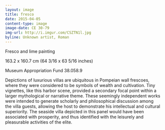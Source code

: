```yaml
---
layout: image
title: fresco
date: 2015-04-05
content-type: image
image-date: CE 30-79
img-url: http://i.imgur.com/CSZTN1l.jpg
byline: Unknown artist, Roman
---
```


Fresco and lime painting

163.2 x 160.7 cm (64 3/16 x 63 5/16 inches)

Museum Appropriation Fund 38.058.9

Depictions of luxurious villas are ubiquitous in Pompeian wall frescoes, where they were considered to be symbols of wealth and cultivation. Tiny vignettes, like this harbor scene, provided a secondary focal point within a larger mythological or narrative theme. These seemingly independent works were intended to generate scholarly and philosophical discussion among the villa guests, allowing the host to demonstrate his intellectual and cultural superiority. The seaside villa depicted in this panel would have been associated with prosperity, and thus identified with the leisurely and pleasurable activities of the elite.
